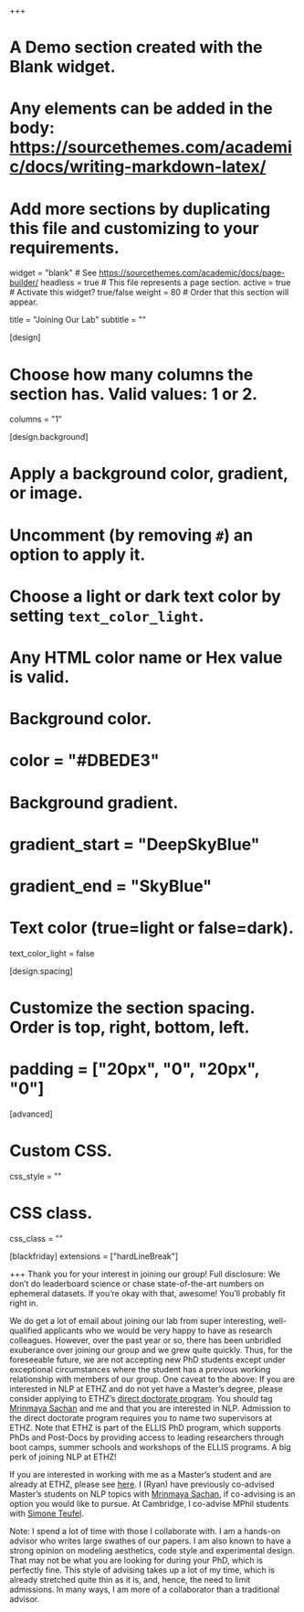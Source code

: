 +++
# A Demo section created with the Blank widget.
# Any elements can be added in the body: https://sourcethemes.com/academic/docs/writing-markdown-latex/
# Add more sections by duplicating this file and customizing to your requirements.

widget = "blank"  # See https://sourcethemes.com/academic/docs/page-builder/
headless = true  # This file represents a page section.
active = true  # Activate this widget? true/false
weight = 80  # Order that this section will appear.

title = "Joining Our Lab"
subtitle = ""

[design]
  # Choose how many columns the section has. Valid values: 1 or 2.
  columns = "1"

[design.background]
  # Apply a background color, gradient, or image.
  #   Uncomment (by removing `#`) an option to apply it.
  #   Choose a light or dark text color by setting `text_color_light`.
  #   Any HTML color name or Hex value is valid.

  # Background color.
  # color = "#DBEDE3"
  
  # Background gradient.
  # gradient_start = "DeepSkyBlue"
  # gradient_end = "SkyBlue"
  

  # Text color (true=light or false=dark).
  text_color_light = false

[design.spacing]
  # Customize the section spacing. Order is top, right, bottom, left.
  # padding = ["20px", "0", "20px", "0"]

[advanced]
 # Custom CSS. 
 css_style = ""
 
 # CSS class.
 css_class = ""

[blackfriday]
  extensions = ["hardLineBreak"]

+++
Thank you for your interest in joining our group! Full disclosure: We don’t do leaderboard science or chase state-of-the-art numbers on ephemeral datasets. If you’re okay with that, awesome! You’ll probably fit right in.

We do get a lot of email about joining our lab from super interesting, well-qualified applicants who we would be very happy to have as research colleagues. However, over the past year or so, there has been unbridled exuberance over joining our group and we grew quite quickly. Thus, for the foreseeable future, we are not accepting new PhD students except under exceptional circumstances where the student has a previous working relationship with members of our group. One caveat to the above: If you are interested in NLP at ETHZ and do not yet have a Master’s degree, please consider applying to ETHZ’s [direct doctorate program](https://inf.ethz.ch/doctorate/direct-doctorate-computer-science.html). You should tag [Mrinmaya Sachan](https://sites.google.com/site/mrinsachan/) and me and that you are interested in NLP. Admission to the direct doctorate program requires you to name two supervisors at ETHZ. Note that ETHZ is part of the ELLIS PhD program, which supports PhDs and Post-Docs by providing access to leading researchers through boot camps, summer schools and workshops of the ELLIS programs. A big perk of joining NLP at ETHZ!

If you are interested in working with me as a Master’s student and are already at ETHZ, please see [here](https://rycolab.github.io/#projects). I (Ryan) have previously co-advised Master’s students on NLP topics with [Mrinmaya Sachan](https://sites.google.com/site/mrinsachan/), if co-advising is an option you would like to pursue. At Cambridge, I co-advise MPhil students with [Simone Teufel](https://www.cl.cam.ac.uk/~sht25/). 

Note: I spend a lot of time with those I collaborate with. I am a hands-on advisor who writes large swathes of our papers. I am also known to have a strong opinion on modeling aesthetics, code style and experimental design. That may not be what you are looking for during your PhD, which is perfectly fine. This style of advising takes up a lot of my time, which is already stretched quite thin as it is, and, hence, the need to limit admissions. In many ways, I am more of a collaborator than a traditional advisor.

